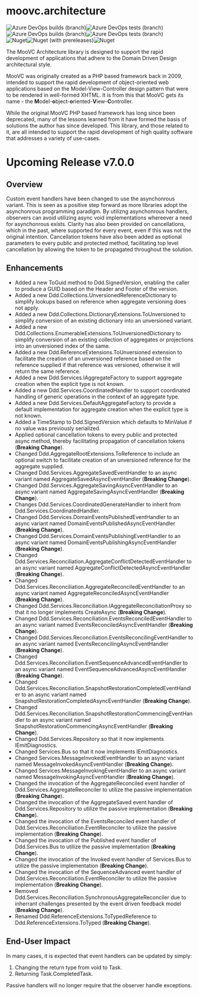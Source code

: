 # moovc.architecture

<img alt="Azure DevOps builds (branch)" src="https://img.shields.io/azure-devops/build/vmartinspaul/MooVC/3/master?label=master&style=plastic" /><img alt="Azure DevOps tests (branch)" src="https://img.shields.io/azure-devops/tests/vmartinspaul/MooVC/3/master?label=Tests%20%28master%29&style=plastic" /><BR /><img alt="Azure DevOps builds (branch)" src="https://img.shields.io/azure-devops/build/vmartinspaul/MooVC/3/develop?label=develop&style=plastic" /><img alt="Azure DevOps tests (branch)" src="https://img.shields.io/azure-devops/tests/vmartinspaul/MooVC/3/develop?label=Tests%20%28develop%29&style=plastic" /><BR /><img alt="Nuget" src="https://img.shields.io/nuget/v/moovc.architecture?style=plastic" /><img alt="Nuget (with prereleases)" src="https://img.shields.io/nuget/vpre/moovc.architecture?style=plastic" /><img alt="Nuget" src="https://img.shields.io/nuget/dt/moovc.architecture?style=plastic" />

The MooVC Architecture library is designed to support the rapid development of applications that adhere to the Domain Driven Design architectural style.

MooVC was originally created as a PHP based framework back in 2009, intended to support the rapid development of object-oriented web applications based on the Model-View-Controller design pattern that were to be rendered in well-formed XHTML.  It is from this that MooVC gets its name - the <b>M</b>odel-<b>o</b>bject-<b>o</b>riented-<b>V</b>iew-<b>C</b>ontroller.

While the original MooVC PHP based framework has long since been deprecated, many of the lessons learned from it have formed the basis of solutions the author has since developed.  This library, and those related to it, are all intended to support the rapid development of high quality software that addresses a variety of use-cases.

# Upcoming Release v7.0.0

## Overview

Custom event handlers have been changed to use the asynchonrous variant.  This is seen as a positive step forward as more libraries adopt the asynchonrous programming paradigm.  By utilizng asynchonrous handlers, observers can avoid utilizing async void implementations whereever a need for asynchonrous exists.  Clarity has also been provided on cancellations, which in the past, where supported for every event, even if this was not the original intention.  Cancellation tokens have also been added as optional parameters to every public and protected method, facilitating top level cancellation by allowing the token to be propagated throughout the solution.

## Enhancements

- Added a new ToGuid method to Ddd.SignedVersion, enabling the caller to produce a GUID based on the Header and Footer of the version.
- Added a new Ddd.Collections.UnversionedReferenceDictionary to simplify lookups based on reference when aggregate versioning does not apply.
- Added a new Ddd.Collections.DictionaryExtensions.ToUnversioned to simplify conversion of an existing dictionary into an unversioned variant.
- Added a new Ddd.Collections.EnumerableExtensions.ToUnversionedDictionary to simplify conversion of an existing collection of aggregates or projections into an unversioned index of the same.
- Added a new Ddd.ReferenceExtensions.ToUnversioned extension to facilitate the creation of an unversioned reference based on the reference supplied if that reference was versioned, otherwise it will return the same reference.
- Added a new Ddd.Services.IAggregateFactory to support aggregate creation when the explicit type is not known.
- Added a new Ddd.Services.CoordinatedHandler to support coordinated handling of generic operations in the context of an aggregate type.
- Added a new Ddd.Services.DefaultAggregateFactory to provide a default implementation for aggregate creation when the explicit type is not known.
- Added a TimeStamp to Ddd.SignedVersion which defaults to MinValue if no value was previously serialized.
- Applied optional cancellation tokens to every public and protected async method, thereby facilitating propagation of cancellation tokens (**Breaking Change**).
- Changed Ddd.AggregateRootExtensions.ToReference to include an optional switch to facilitate creation of an unversioned reference for the aggregate supplied.
- Changed Ddd.Services.AggregateSavedEventHandler to an async variant named AggregateSavedAsyncEventHandler (**Breaking Change**).
- Changed Ddd.Services.AggregateSavingAsyncEventHandler to an async variant named AggregateSavingAsyncEventHandler (**Breaking Change**).
- Changes Ddd.Services.CoordinatedGenerateHandler to inherit from Ddd.Services.CoordinatedHandler.
- Changed Ddd.Services.DomainEventsPublishedEventHandler to an async variant named DomainEventsPublishedAsyncEventHandler (**Breaking Change**).
- Changed Ddd.Services.DomainEventsPublishingEventHandler to an async variant named DomainEventsPublishingAsyncEventHandler (**Breaking Change**).
- Changed Ddd.Services.Reconciliation.AggregateConflictDetectedEventHandler to an async variant named AggregateConflictDetectedAsyncEventHandler (**Breaking Change**).
- Changed Ddd.Services.Reconciliation.AggregateReconciledEventHandler to an async variant named AggregateReconciledAsyncEventHandler (**Breaking Change**).
- Changed Ddd.Services.Reconciliation.IAggregateReconciliationProxy so that it no longer implements CreateAsync (**Breaking Change**).
- Changed Ddd.Services.Reconciliation.EventsReconciledEventHandler to an async variant named EventsReconciledAsyncEventHandler (**Breaking Change**).
- Changed Ddd.Services.Reconciliation.EventsReconcilingEventHandler to an async variant named EventsReconcilingAsyncEventHandler (**Breaking Change**).
- Changed Ddd.Services.Reconciliation.EventSequenceAdvancedEventHandler to an async variant named EventSequenceAdvancedAsyncEventHandler (**Breaking Change**).
- Changed Ddd.Services.Reconciliation.SnapshotRestorationCompletedEventHandler to an async variant named SnapshotRestorationCompletedAsyncEventHandler (**Breaking Change**).
- Changed Ddd.Services.Reconciliation.SnapshotRestorationCommencingEventHandler to an async variant named SnapshotRestorationCommencingAsyncEventHandler (**Breaking Change**).
- Changed Ddd.Services.Repository so that it now implements IEmitDiagnostics.
- Changed Services.Bus so that it now implements IEmitDiagnostics.
- Changed Services.MessageInvokedEventHandler to an async variant named MessageInvokedAsyncEventHandler (**Breaking Change**).
- Changed Services.MessageInvokingEventHandler to an async variant named MessageInvokingAsyncEventHandler (**Breaking Change**).
- Changed the invocation of the AggregateReconciled event handler of Ddd.Services.AggregateReconciler to utilize the passive implementation (**Breaking Change**).
- Changed the invocation of the AggregateSaved event handler of Ddd.Services.Repository to utilize the passive implementation (**Breaking Change**).
- Changed the invocation of the EventsReconciled event handler of Ddd.Services.Reconciliation.EventReconciler to utilize the passive implementation (**Breaking Change**).
- Changed the invocation of the Published event handler of Ddd.Services.Bus to utilize the passive implementation (**Breaking Change**).
- Changed the invocation of the Invoked event handler of Services.Bus to utilize the passive implementation (**Breaking Change**).
- Changed the invocation of the SequenceAdvanced event handler of Ddd.Services.Reconciliation.EventReconciler to utilize the passive implementation (**Breaking Change**).
- Removed Ddd.Services.Reconciliation.SynchronousAggregateReconciler due to inherrant challenges presented by the event driven feedback model (**Breaking Change**).
- Renamed Ddd.ReferenceExtensions.ToTypedReference to Ddd.ReferenceExtensions.ToTyped (**Breaking Change**).

## End-User Impact

In many cases, it is expected that event handlers can be updated by simply:

1. Changing the return type from void to Task.
2. Returning Task.CompletedTask.

Passive handlers will no longer require that the observer handle exceptions.